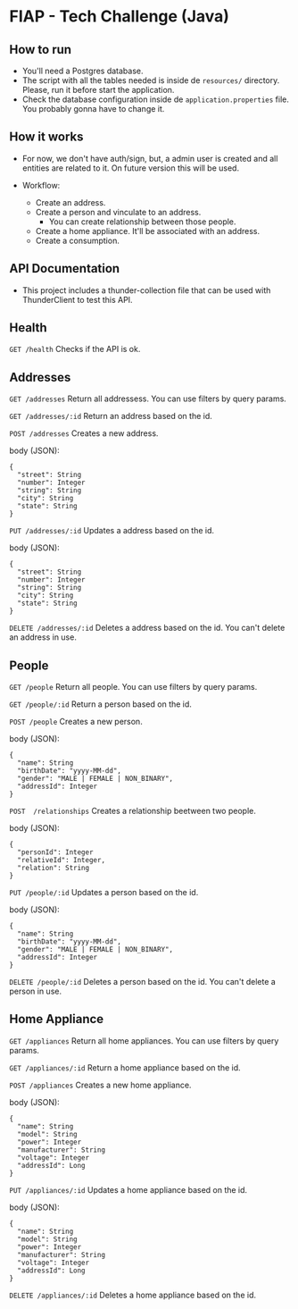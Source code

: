 # FIAP - Tech Challenge (Java)

## How to run

- You'll need a Postgres database.
- The script with all the tables needed is inside de `resources/` directory. Please, run it before start the application.
- Check the database configuration inside de `application.properties` file. You probably gonna have to change it.

## How it works

- For now, we don't have auth/sign, but, a admin user is created and all entities are related to it. On future version this will be used.
- Workflow:

  - Create an address.
  - Create a person and vinculate to an address.
    - You can create relationship between those people.
  - Create a home appliance. It'll be associated with an address.
  - Create a consumption.

## API Documentation

- This project includes a thunder-collection file that can be used with ThunderClient to test this API.

## Health

`GET /health`
Checks if the API is ok.

## Addresses

`GET /addresses`
Return all addressess. You can use filters by query params.

`GET /addresses/:id`
Return an address based on the id.

`POST /addresses`
Creates a new address.

body (JSON):
```
{
  "street": String
  "number": Integer
  "string": String
  "city": String
  "state": String
}
```

`PUT /addresses/:id`
Updates a address based on the id.

body (JSON):
```
{
  "street": String
  "number": Integer
  "string": String
  "city": String
  "state": String
}
```

`DELETE /addresses/:id`
Deletes a address based on the id. You can't delete an address in use.

## People

`GET /people`
Return all people. You can use filters by query params.

`GET /people/:id`
Return a person based on the id.

`POST /people`
Creates a new person.

body (JSON):
```
{
  "name": String
  "birthDate": "yyyy-MM-dd",
  "gender": "MALE | FEMALE | NON_BINARY",
  "addressId": Integer
}
```

`POST  /relationships`
Creates a relationship beetween two people.

body (JSON):
```
{
  "personId": Integer
  "relativeId": Integer,
  "relation": String
}
```

`PUT /people/:id`
Updates a person based on the id.

body (JSON):
```
{
  "name": String
  "birthDate": "yyyy-MM-dd",
  "gender": "MALE | FEMALE | NON_BINARY",
  "addressId": Integer
}
```

`DELETE /people/:id`
Deletes a person based on the id. You can't delete a person in use.

## Home Appliance

`GET /appliances`
Return all home appliances. You can use filters by query params.

`GET /appliances/:id`
Return a home appliance based on the id.

`POST /appliances`
Creates a new home appliance.

body (JSON):
```
{
  "name": String
  "model": String
  "power": Integer
  "manufacturer": String
  "voltage": Integer
  "addressId": Long
}
```

`PUT /appliances/:id`
Updates a home appliance based on the id.

body (JSON):
```
{
  "name": String
  "model": String
  "power": Integer
  "manufacturer": String
  "voltage": Integer
  "addressId": Long
}
```

`DELETE /appliances/:id`
Deletes a home appliance based on the id.
